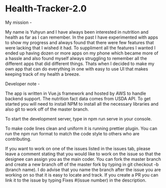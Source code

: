# Health-Tracker-2.0

My mission -

My name is Yuhyun and I have always been interested in nutrition and health as far as I can remember. In the past I have experimented with apps to show my progress and always found that there were few features that were lacking that I wished it had. To suppliment all the features I wanted I ended up having dozen or more apps on my phone which became more of a hassle and also found myself always struggling to remember all the different apps that did different things. Thats when I decided to make my own app that can do everything in one with easy to use UI that makes keeping track of my health a breeze.

Developer note - 

The app is written in Vue.js framework and hosted by AWS to handle backend support. The nutrition fact data comes from USDA API. To get started you will need to install NPM to install all the necessary libraries and also git to work off of the master branch.

To start the development server, type in npm run serve in your console.

To make code lines clean and uniform it is running prettier plugin. You can run the npm run format to match the code style to others who are contributing.

If you want to work on one of the issues listed in the issues tab, please leave a comment stating that you would like to work on the issue so that the designee can assign you as the main coder. You can fork the master branch and create a new branch off of the master fork by typing in git checkout -b (branch name). I do advise that you name the branch after the issue you are working on so that it is easy to locate and track. If you create a PR you can link it to the issue by typing Fixes #(issue number) in the description.
